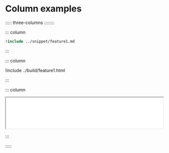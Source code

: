 # Column examples

::::: three-columns ::::::::

::: column

```ocaml
!include ../snippet/feature1.md
```

:::

::: column

!include ../build/feature1.html

:::

::: column

<iframe src="../build/feature1.html" width="100%" height="100px">
</iframe>

:::

:::::
